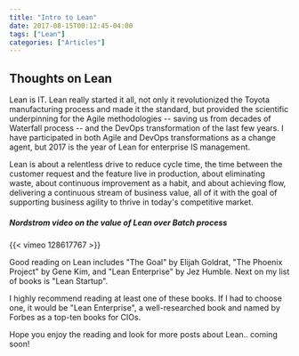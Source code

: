 ```yaml
---
title: "Intro to Lean"
date: 2017-08-15T00:12:45-04:00
tags: ["Lean"]
categories: ["Articles"]
---
```


## Thoughts on Lean

Lean is IT. Lean really started it all, not only it revolutionized the Toyota manufacturing process and made it the standard, but provided the scientific underpinning for the Agile methodologies -- saving us from decades of Waterfall process -- and the DevOps transformation of the last few years. I have participated in both Agile and DevOps transformations as a change agent, but 2017 is the year of Lean for enterprise IS management.

Lean is about a relentless drive to reduce cycle time, the time between the customer request and the feature live in production, about eliminating waste, about continuous improvement as a habit, and about achieving flow, delivering a continuous stream of business value, all of it with the goal of supporting business agility to thrive in today's competitive market.

##### Nordstrom video on the value of Lean over Batch process

{{< vimeo 128617767 >}}

Good reading on Lean includes "The Goal" by Elijah Goldrat, "The Phoenix Project" by Gene Kim, and "Lean Enterprise" by Jez Humble. Next on my list of books is "Lean Startup".

I highly recommend reading at least one of these books. If I had to choose one, it would be "Lean Enterprise", a well-researched book and named by Forbes as a top-ten books for CIOs.

Hope you enjoy the reading and look for more posts about Lean.. coming soon!
